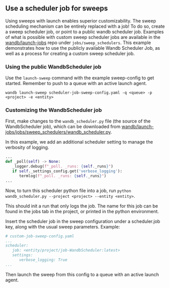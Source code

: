 ## Use a scheduler job for sweeps

Using sweeps with launch enables superior customizability. The sweep scheduling mechanism can be entirely replaced with a job! To do so, create a sweep scheduler job, or point to a public wandb scheduler job. Examples of what is possible with custom sweep scheduler jobs are available in the [wandb/launch-jobs](https://github.com/wandb/launch-jobs) repo under `jobs/sweep_schedulers`. This example demonstrates how to use the publicly available Wandb Scheduler Job, as well as a process for creating a custom sweep scheduler job. 

### Using the public WandbScheduler job

Use the `launch-sweep` command with the example sweep-config to get started. Remember to push to a queue with an active launch agent.

`wandb launch-sweep scheduler-job-sweep-config.yaml -q <queue> -p <project> -e <entity>`

### Customizing the WandbScheduler job

First, make changes to the `wandb_scheduler.py` file (the source of the WandbScheduler job), which can be downloaded from [wandb/launch-jobs/jobs/sweep_schedulers/wandb_scheduler.py](https://github.com/wandb/launch-jobs/jobs/sweep_schedulers/wandb_scheduler.py).

In this example, we add an additional scheduler setting to manage the verbosity of logging.

```python
...
def _poll(self) -> None:
   _logger.debug(f"_poll. _runs: {self._runs}")
   if self._settings_config.get('verbose_logging'):
      termlog(f"_poll. _runs: {self._runs}")
...
```

Now, to turn this scheduler python file into a job, run `python wandb_scheduler.py --project <project> --entity <entity>`.

This should init a run that only logs the job. The name for this job can be found in the jobs tab in the project, or printed in the python environment.

Insert the scheduler job in the sweep configuration under a scheduler.job key, along with the usual sweep parameters. Example:

```yaml
# custom-job-sweep-config.yaml
...
scheduler:
   job: <entity/project/job-WandbScheduler:latest>
   settings:
      verbose_logging: True
...
```

Then launch the sweep from this config to a queue with an active launch agent.

